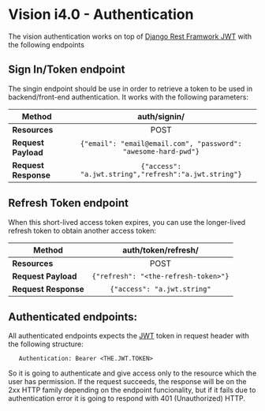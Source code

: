 # Vision i4.0 - Authentication

The vision authentication works on top of [Django Rest Framwork JWT](https://github.com/davesque/django-rest-framework-simplejwt) with the following endpoints

## Sign In/Token endpoint
The singin endpoint should be use in order to retrieve a token to be used in backend/front-end authentication. It works with the following parameters:

| **Method**            | auth/signin/          |
|-----------------------|:---------------------:|
| **Resources**         | POST                  |
| **Request Payload**   | `{"email": "email@email.com", "password": "awesome-hard-pwd"}` |
| **Request Response**  | `{"access": "a.jwt.string","refresh":"a.jwt.string"}` |

## Refresh Token endpoint
When this short-lived access token expires, you can use the longer-lived refresh token to obtain another access token:

| **Method**            | auth/token/refresh/   |
|-----------------------|:---------------------:|
| **Resources**         | POST                  |
| **Request Payload**   | `{"refresh": "<the-refresh-token>"}` |
| **Request Response**  | `{"access": "a.jwt.string"` |


## Authenticated endpoints:

All authenticated endpoints expects the [JWT](https://jwt.io/) token in request header with the following structure:
```
   Authentication: Bearer <THE.JWT.TOKEN>
```

So it is going to authenticate and give access only to the resource which the user has permission. If the request succeeds, the response will be on the 2xx HTTP family depending on the endpoint funcionality, but if it fails due to authentication error it is going to respond with 401 (Unauthorized) HTTP.
